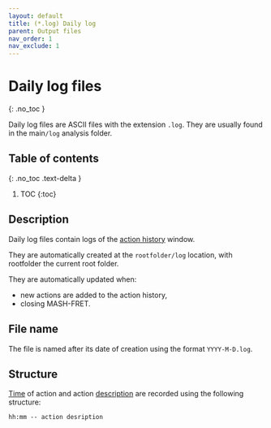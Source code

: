 ```yaml
---
layout: default
title: (*.log) Daily log
parent: Output files
nav_order: 1
nav_exclude: 1
---
```



# Daily log files
{: .no_toc }

Daily log files are ASCII files with the extension `.log`. They are usually found in the main`/log` analysis folder.

## Table of contents
{: .no_toc .text-delta }

1. TOC
{:toc}

## Description

Daily log files contain logs of the <u>action history</u> window.

They are automatically created at the `rootfolder/log` location, with rootfolder the current root folder.

They are automatically updated when:
- new actions are added to the action history,
- closing MASH-FRET.

## File name

The file is named after its date of creation using the format `YYYY-M-D.log`.


## Structure

<u>Time</u> of action and action <u>description</u> are recorded using the following structure:

```
hh:mm -- action desription
```